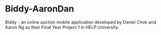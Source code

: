 # Biddy-AaronDan
Biddy - an online auction mobile application developed by Daniel Chok and Aaron Ng as their Final Year Project 1 in HELP University. 
